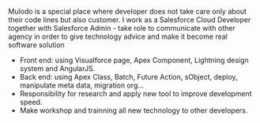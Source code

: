 Mulodo is a special place where developer does not take care only about their code lines but also customer. I work as a Salesforce Cloud Developer together with Salesforce Admin - take role to communicate with other agency in order to give technology advice and make it become real software solution

- Front end: using Visualforce page, Apex Component, Lightning design system and AngularJS.
- Back end: using Apex Class, Batch, Future Action, sObject, deploy, manipulate meta data, migration org...
- Responsibility for research and apply new tool to improve development speed. 
- Make workshop and trainning all new technology to other developers.